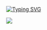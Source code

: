[![Typing SVG](https://readme-typing-svg.demolab.com?font=Fira+Code&pause=1000&random=false&width=435&lines=touch+some+grass+)](https://git.io/typing-svg)

![](https://komarev.com/ghpvc/ashertenenbaum&base=1000)
